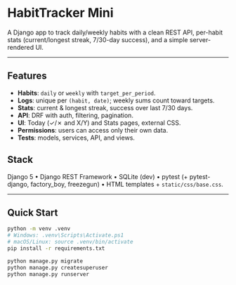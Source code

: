 # HabitTracker Mini

A Django app to track daily/weekly habits with a clean REST API, per-habit stats (current/longest streak, 7/30-day success), and a simple server-rendered UI.

---

## Features
- **Habits**: `daily` or `weekly` with `target_per_period`.
- **Logs**: unique per `(habit, date)`; weekly sums count toward targets.
- **Stats**: current & longest streak, success over last 7/30 days.
- **API**: DRF with auth, filtering, pagination.
- **UI**: Today (✓/✗ and X/Y) and Stats pages, external CSS.
- **Permissions**: users can access only their own data.
- **Tests**: models, services, API, and views.

## Stack
Django 5 • Django REST Framework • SQLite (dev) • pytest (+ pytest-django, factory_boy, freezegun) • HTML templates + `static/css/base.css`.

---

## Quick Start

```bash
python -m venv .venv
# Windows: .venv\Scripts\Activate.ps1
# macOS/Linux: source .venv/bin/activate
pip install -r requirements.txt

python manage.py migrate
python manage.py createsuperuser
python manage.py runserver



